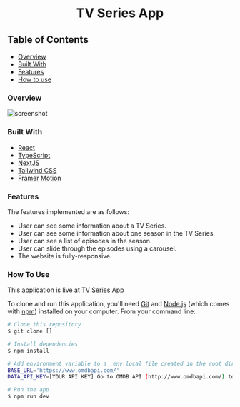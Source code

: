 <h1 align="center">TV Series App</h1>

<!-- TABLE OF CONTENTS -->

## Table of Contents

- [Overview](#overview)
- [Built With](#built-with)
- [Features](#features)
- [How to use](#how-to-use)

### Overview

![screenshot](https://github.com/anualabi/rest-countries-app/assets/33486765/5519e159-ed29-4918-a8cd-64911de7fc90)

### Built With

- [React](https://reactjs.org/)
- [TypeScript](https://www.typescriptlang.org/)
- [NextJS](https://nextjs.org/)
- [Tailwind CSS](https://tailwindcss.com/)
- [Framer Motion](https://www.framer.com/motion/)

### Features

The features implemented are as follows:

- User can see some information about a TV Series.
- User can see some information about one season in the TV Series.
- User can see a list of episodes in the season.
- User can slide through the episodes using a carousel.
- The website is fully-responsive.


### How To Use

This application is live at [TV Series App]()

To clone and run this application, you'll need [Git](https://git-scm.com) and [Node.js](https://nodejs.org/en/download/) (which comes with [npm](http://npmjs.com)) installed on your computer. From your command line:

```bash
# Clone this repository
$ git clone []

# Install dependencies
$ npm install

# Add environment variable to a .env.local file created in the root directory
BASE_URL='https://www.omdbapi.com/'
DATA_API_KEY=[YOUR API KEY] Go to OMDB API (http://www.omdbapi.com/) to get a free key.

# Run the app
$ npm run dev
```
